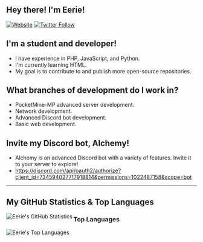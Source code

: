 ## Hey there! I'm Eerie!

[![Website](https://img.shields.io/website?label=eerie.ml&style=for-the-badge&url=https%3A%2F%2Feerie.ml)](https://eerie.ml)
[![Twitter Follow](https://img.shields.io/twitter/follow/Eerie?color=1DA1F2&logo=twitter&style=for-the-badge)](https://twitter.com/intent/follow?original_referer=https%3A%2F%2Fgithub.com%2FEerieAlchemist&screen_name=EerieAlchemist)

## I'm a student and developer!

- I have experience in PHP, JavaScript, and Python.
- I'm currently learning HTML.
- My goal is to contribute to and publish more open-source repositories.

## What branches of development do I work in?

- PocketMine-MP advanced server development.
- Network development.
- Advanced Discord bot development.
- Basic web development.

## Invite my Discord bot, Alchemy!

- Alchemy is an advanced Discord bot with a variety of features. Invite it to your server to explore!
- https://discord.com/api/oauth2/authorize?client_id=734594027717918814&permissions=1022487158&scope=bot

---

## My GitHub Statistics & Top Languages

<img align="left" alt="Eerie's GitHub Statistics" src="https://github-readme-stats.codestackr.vercel.app/api?username=EerieAlchemist&show_icons=true&hide_border=true" />

### Top Languages

<img align="left" alt="Eerie's Top Languages" src="https://github-readme-stats.vercel.app/api/top-langs/?username=EerieAlchemist&langs_count=5" />

[website]: https:/eerie.ml
[course]: http://vsCodeHero.com
[twitter]: https://twitter.com/EerieAlchemist
[youtube]: https://youtube.com/EerieAlchemist